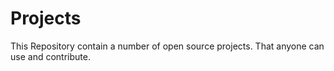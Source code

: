 # Projects
This Repository contain a number of open source projects. That anyone can use and contribute. 
